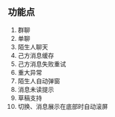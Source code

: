 ## 功能点
1. 群聊
2. 单聊
3. 陌生人聊天
4. 己方消息缓存
5. 己方消息失败重试
6. 重大异常
7. 陌生人自动弹窗
8. 消息未读提示
9. 草稿支持
10. 切换、消息展示在底部时自动滚屏